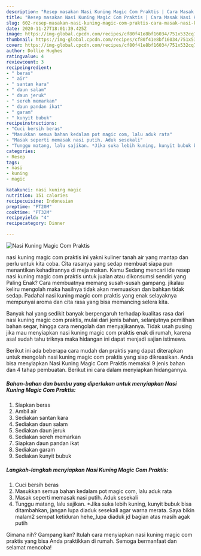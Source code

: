 ```yaml
---
description: "Resep masakan Nasi Kuning Magic Com Praktis | Cara Masak Nasi Kuning Magic Com Praktis Yang Enak dan Simpel"
title: "Resep masakan Nasi Kuning Magic Com Praktis | Cara Masak Nasi Kuning Magic Com Praktis Yang Enak dan Simpel"
slug: 602-resep-masakan-nasi-kuning-magic-com-praktis-cara-masak-nasi-kuning-magic-com-praktis-yang-enak-dan-simpel
date: 2020-11-27T18:01:39.425Z
image: https://img-global.cpcdn.com/recipes/cf80f41e8bf16034/751x532cq70/nasi-kuning-magic-com-praktis-foto-resep-utama.jpg
thumbnail: https://img-global.cpcdn.com/recipes/cf80f41e8bf16034/751x532cq70/nasi-kuning-magic-com-praktis-foto-resep-utama.jpg
cover: https://img-global.cpcdn.com/recipes/cf80f41e8bf16034/751x532cq70/nasi-kuning-magic-com-praktis-foto-resep-utama.jpg
author: Dollie Hughes
ratingvalue: 4
reviewcount: 3
recipeingredient:
- " beras"
- " air"
- " santan kara"
- " daun salam"
- " daun jeruk"
- " sereh memarkan"
- " daun pandan ikat"
- " garam"
- " kunyit bubuk"
recipeinstructions:
- "Cuci bersih beras"
- "Masukkan semua bahan kedalam pot magic com, lalu aduk rata"
- "Masak seperti memasak nasi putih. Aduk sesekali"
- "Tunggu matang, lalu sajikan. *Jika suka lebih kuning, kunyit bubuk bisa ditambahkan, jangan lupa diaduk sesekali agar warna merata. Saya bikin malam2 sempat ketiduran hehe,,lupa diaduk jd bagian atas masih agak putih"
categories:
- Resep
tags:
- nasi
- kuning
- magic

katakunci: nasi kuning magic 
nutrition: 151 calories
recipecuisine: Indonesian
preptime: "PT20M"
cooktime: "PT32M"
recipeyield: "4"
recipecategory: Dinner

---
```



![Nasi Kuning Magic Com Praktis](https://img-global.cpcdn.com/recipes/cf80f41e8bf16034/751x532cq70/nasi-kuning-magic-com-praktis-foto-resep-utama.jpg)


nasi kuning magic com praktis ini yakni kuliner tanah air yang mantap dan perlu untuk kita coba. Cita rasanya yang sedap membuat siapa pun menantikan kehadirannya di meja makan.
Kamu Sedang mencari ide resep nasi kuning magic com praktis untuk jualan atau dikonsumsi sendiri yang Paling Enak? Cara membuatnya memang susah-susah gampang. jikalau keliru mengolah maka hasilnya tidak akan memuaskan dan bahkan tidak sedap. Padahal nasi kuning magic com praktis yang enak selayaknya mempunyai aroma dan cita rasa yang bisa memancing selera kita.

Banyak hal yang sedikit banyak berpengaruh terhadap kualitas rasa dari nasi kuning magic com praktis, mulai dari jenis bahan, selanjutnya pemilihan bahan segar, hingga cara mengolah dan menyajikannya. Tidak usah pusing jika mau menyiapkan nasi kuning magic com praktis enak di rumah, karena asal sudah tahu triknya maka hidangan ini dapat menjadi sajian istimewa.




Berikut ini ada beberapa cara mudah dan praktis yang dapat diterapkan untuk mengolah nasi kuning magic com praktis yang siap dikreasikan. Anda bisa menyiapkan Nasi Kuning Magic Com Praktis memakai 9 jenis bahan dan 4 tahap pembuatan. Berikut ini cara dalam menyiapkan hidangannya.

<!--inarticleads1-->

##### Bahan-bahan dan bumbu yang diperlukan untuk menyiapkan Nasi Kuning Magic Com Praktis:

1. Siapkan  beras
1. Ambil  air
1. Sediakan  santan kara
1. Sediakan  daun salam
1. Sediakan  daun jeruk
1. Sediakan  sereh memarkan
1. Siapkan  daun pandan ikat
1. Sediakan  garam
1. Sediakan  kunyit bubuk




<!--inarticleads2-->

##### Langkah-langkah menyiapkan Nasi Kuning Magic Com Praktis:

1. Cuci bersih beras
1. Masukkan semua bahan kedalam pot magic com, lalu aduk rata
1. Masak seperti memasak nasi putih. Aduk sesekali
1. Tunggu matang, lalu sajikan. *Jika suka lebih kuning, kunyit bubuk bisa ditambahkan, jangan lupa diaduk sesekali agar warna merata. Saya bikin malam2 sempat ketiduran hehe,,lupa diaduk jd bagian atas masih agak putih




Gimana nih? Gampang kan? Itulah cara menyiapkan nasi kuning magic com praktis yang bisa Anda praktikkan di rumah. Semoga bermanfaat dan selamat mencoba!
